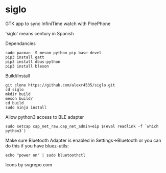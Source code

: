 # siglo
GTK app to sync InfiniTime watch with PinePhone

'siglo' means century in Spanish

Dependancies
```
sudo pacman -S meson python-pip base-devel
pip3 install gatt
pip3 install dbus-python
pip3 install bleson
```

Build/Install
```
git clone https://github.com/alexr4535/siglo.git
cd siglo
mkdir build
meson build/
cd build
sudo ninja install
```
Allow python3 access to BLE adapter
```
sudo setcap cap_net_raw,cap_net_admin+eip $(eval readlink -f `which python3`)
```

Make sure Bluetooth Adapter is enabled in Settings->Bluetooth 
or you can do this if you have bluez-utils:
```
echo "power on" | sudo bluetoothctl
```

Icons by svgrepo.com
